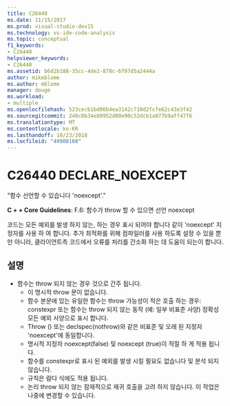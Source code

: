 ```yaml
---
title: C26440
ms.date: 11/15/2017
ms.prod: visual-studio-dev15
ms.technology: vs-ide-code-analysis
ms.topic: conceptual
f1_keywords:
- C26440
helpviewer_keywords:
- C26440
ms.assetid: b6d2b188-35cc-4de2-878c-6f97d5a2444a
author: mikeblome
ms.author: mblome
manager: douge
ms.workload:
- multiple
ms.openlocfilehash: 523cecb1bd06b4ea3142c710d2fcfe62c43e3f42
ms.sourcegitcommit: 240c8b34e80952d00e90c52dcb1a077b9aff47f6
ms.translationtype: MT
ms.contentlocale: ko-KR
ms.lasthandoff: 10/23/2018
ms.locfileid: "49908108"
---
```

# <a name="c26440-declarenoexcept"></a>C26440 DECLARE_NOEXCEPT
"함수 선언할 수 있습니다 'noexcept'."

**C + + Core Guidelines**: F.6: 함수가 throw 할 수 있으면 선언 noexcept

코드는 모든 예외를 발생 하지 않는, 하는 경우 표시 되어야 합니다 같이 'noexcept' 지정자를 사용 하 여 합니다. 추가 최적화를 위해 컴파일러를 사용 하도록 설정 수 있을 뿐만 아니라, 클라이언트측 코드에서 오류를 처리를 간소화 하는 데 도움이 되는이 합니다.

## <a name="remarks"></a>설명
- 함수는 throw 되지 않는 경우 것으로 간주 됩니다.
  -  이 명시적 throw 문이 없습니다.
  -  함수 본문에 있는 유일한 함수는 throw 가능성이 적은 호출 하는 경우: constexpr 또는 함수는 throw 되지 않는 동작 (예: 일부 비표준 사양) 정확성 모든 예외 사양으로 표시 합니다.
  -  Throw () 또는 declspec(nothrow)와 같은 비표준 및 오래 된 지정자 'noexcept'에 동일합니다.
  -  명시적 지정자 noexcept(false) 및 noexcept (true)이 적절 하 게 적용 됩니다.
  -  함수를 constexpr로 표시 된 예외를 발생 시킬 필요도 없습니다 및 분석 되지 않습니다.
  -  규칙은 람다 식에도 적용 됩니다.
  -  논리 throw 되지 않는 잠재적으로 재귀 호출을 고려 하지 않습니다. 이 작업은 나중에 변경할 수 있습니다.